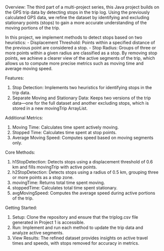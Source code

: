 Overview:
The third part of a multi-project series, this Java project builds on the GPS trip data by detecting stops in the trip log. Using the previously calculated GPS data, we refine the dataset by identifying and excluding stationary points (stops) to gain a more accurate understanding of the moving portions of the trip.

In this project, we implement methods to detect stops based on two heuristics:
    - Displacement Threshold: Points within a specified distance of the previous point are considered a stop.
    - Stop Radius: Groups of three or more points within a given radius are classified as a stop.
By removing stop points, we achieve a clearer view of the active segments of the trip, which allows us to compute more precise metrics such as moving time and average moving speed.

Features:
1. Stop Detection: Implements two heuristics for identifying stops in the trip data.
2. Separate Moving and Stationary Data: Keeps two versions of the trip data—one for the full dataset and another excluding stops, which is stored in a new movingTrip ArrayList.

Additional Metrics:
1. Moving Time: Calculates time spent actively moving.
2. Stopped Time: Calculates time spent at stop points.
3. Average Moving Speed: Computes speed based on moving segments only.

Core Methods:
1. h1StopDetection: Detects stops using a displacement threshold of 0.6 km and fills movingTrip with active points.
2. h2StopDetection: Detects stops using a radius of 0.5 km, grouping three or more points as a stop zone.
3. movingTime: Returns total time spent moving.
4. stoppedTime: Calculates total time spent stationary.
5. avgMovingSpeed: Computes the average speed during active portions of the trip.

Getting Started:
1. Setup: Clone the repository and ensure that the triplog.csv file generated in Project 1 is accessible.
2. Run: Implement and run each method to update the trip data and analyze active segments.
3. View Results: The refined dataset provides insights on active travel times and speeds, with stops removed for accuracy in metrics.